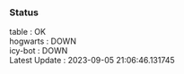 ### Status


table : OK  
hogwarts : DOWN  
icy-bot : DOWN  
Latest Update : 2023-09-05 21:06:46.131745
